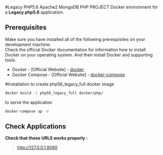 #Legacy PHP5.6 Apache2 MongoDB PHP PROJECT
Docker environment for a **Legacy php5.6** application.
## Prerequisites

Make sure you have installed all of the following prerequisites on your development machine: <br>
Check the official Docker documentation for information how to install Docker on your operating system. And then install Docker and supporting tools.

* Docker - [Official Website] - <a href="https://docs.docker.com/engine/install/">docker</a> <br>
* Docker Compose - [Official Website] - <a href="https://docs.docker.com/compose/install/">docker-compose</a> <br>

#Installation
to create php56_legacy_full docker image 
```bash
docker build -t php56_legacy_full docker/php/
```
to serve the application
```bash
docker-compose up -d 
```
## Check Applications
**Check that those URLS works properly :** <br>
> http://127.0.0.1:8080<br>
